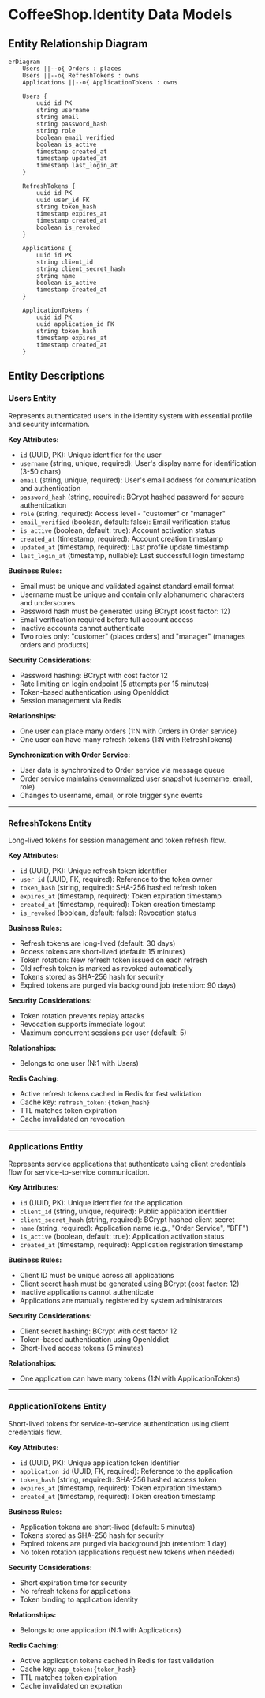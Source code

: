 # CoffeeShop.Identity Data Models

## Entity Relationship Diagram

```mermaid
erDiagram
    Users ||--o{ Orders : places
    Users ||--o{ RefreshTokens : owns
    Applications ||--o{ ApplicationTokens : owns

    Users {
        uuid id PK
        string username
        string email
        string password_hash
        string role
        boolean email_verified
        boolean is_active
        timestamp created_at
        timestamp updated_at
        timestamp last_login_at
    }

    RefreshTokens {
        uuid id PK
        uuid user_id FK
        string token_hash
        timestamp expires_at
        timestamp created_at
        boolean is_revoked
    }

    Applications {
        uuid id PK
        string client_id
        string client_secret_hash
        string name
        boolean is_active
        timestamp created_at
    }

    ApplicationTokens {
        uuid id PK
        uuid application_id FK
        string token_hash
        timestamp expires_at
        timestamp created_at
    }
```

## Entity Descriptions

### Users Entity
Represents authenticated users in the identity system with essential profile and security information.

**Key Attributes:**
- `id` (UUID, PK): Unique identifier for the user
- `username` (string, unique, required): User's display name for identification (3-50 chars)
- `email` (string, unique, required): User's email address for communication and authentication
- `password_hash` (string, required): BCrypt hashed password for secure authentication
- `role` (string, required): Access level - "customer" or "manager"
- `email_verified` (boolean, default: false): Email verification status
- `is_active` (boolean, default: true): Account activation status
- `created_at` (timestamp, required): Account creation timestamp
- `updated_at` (timestamp, required): Last profile update timestamp
- `last_login_at` (timestamp, nullable): Last successful login timestamp

**Business Rules:**
- Email must be unique and validated against standard email format
- Username must be unique and contain only alphanumeric characters and underscores
- Password hash must be generated using BCrypt (cost factor: 12)
- Email verification required before full account access
- Inactive accounts cannot authenticate
- Two roles only: "customer" (places orders) and "manager" (manages orders and products)

**Security Considerations:**
- Password hashing: BCrypt with cost factor 12
- Rate limiting on login endpoint (5 attempts per 15 minutes)
- Token-based authentication using OpenIddict
- Session management via Redis

**Relationships:**
- One user can place many orders (1:N with Orders in Order service)
- One user can have many refresh tokens (1:N with RefreshTokens)

**Synchronization with Order Service:**
- User data is synchronized to Order service via message queue
- Order service maintains denormalized user snapshot (username, email, role)
- Changes to username, email, or role trigger sync events

---

### RefreshTokens Entity
Long-lived tokens for session management and token refresh flow.

**Key Attributes:**
- `id` (UUID, PK): Unique refresh token identifier
- `user_id` (UUID, FK, required): Reference to the token owner
- `token_hash` (string, required): SHA-256 hashed refresh token
- `expires_at` (timestamp, required): Token expiration timestamp
- `created_at` (timestamp, required): Token creation timestamp
- `is_revoked` (boolean, default: false): Revocation status

**Business Rules:**
- Refresh tokens are long-lived (default: 30 days)
- Access tokens are short-lived (default: 15 minutes)
- Token rotation: New refresh token issued on each refresh
- Old refresh token is marked as revoked automatically
- Tokens stored as SHA-256 hash for security
- Expired tokens are purged via background job (retention: 90 days)

**Security Considerations:**
- Token rotation prevents replay attacks
- Revocation supports immediate logout
- Maximum concurrent sessions per user (default: 5)

**Relationships:**
- Belongs to one user (N:1 with Users)

**Redis Caching:**
- Active refresh tokens cached in Redis for fast validation
- Cache key: `refresh_token:{token_hash}`
- TTL matches token expiration
- Cache invalidated on revocation

---

### Applications Entity
Represents service applications that authenticate using client credentials flow for service-to-service communication.

**Key Attributes:**
- `id` (UUID, PK): Unique identifier for the application
- `client_id` (string, unique, required): Public application identifier
- `client_secret_hash` (string, required): BCrypt hashed client secret
- `name` (string, required): Application name (e.g., "Order Service", "BFF")
- `is_active` (boolean, default: true): Application activation status
- `created_at` (timestamp, required): Application registration timestamp

**Business Rules:**
- Client ID must be unique across all applications
- Client secret hash must be generated using BCrypt (cost factor: 12)
- Inactive applications cannot authenticate
- Applications are manually registered by system administrators

**Security Considerations:**
- Client secret hashing: BCrypt with cost factor 12
- Token-based authentication using OpenIddict
- Short-lived access tokens (5 minutes)

**Relationships:**
- One application can have many tokens (1:N with ApplicationTokens)

---

### ApplicationTokens Entity
Short-lived tokens for service-to-service authentication using client credentials flow.

**Key Attributes:**
- `id` (UUID, PK): Unique application token identifier
- `application_id` (UUID, FK, required): Reference to the application
- `token_hash` (string, required): SHA-256 hashed access token
- `expires_at` (timestamp, required): Token expiration timestamp
- `created_at` (timestamp, required): Token creation timestamp

**Business Rules:**
- Application tokens are short-lived (default: 5 minutes)
- Tokens stored as SHA-256 hash for security
- Expired tokens are purged via background job (retention: 1 day)
- No token rotation (applications request new tokens when needed)

**Security Considerations:**
- Short expiration time for security
- No refresh tokens for applications
- Token binding to application identity

**Relationships:**
- Belongs to one application (N:1 with Applications)

**Redis Caching:**
- Active application tokens cached in Redis for fast validation
- Cache key: `app_token:{token_hash}`
- TTL matches token expiration
- Cache invalidated on expiration
